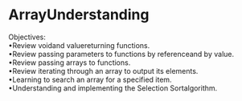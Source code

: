 # ArrayUnderstanding
Objectives: <br>
•Review voidand valuereturning functions.<br>
•Review passing parameters to functions by referenceand by value.<br>
•Review passing arrays to functions.<br>
•Review iterating through an array to output its elements.<br>
•Learning to search an array for a specified item.<br>
•Understanding and implementing the Selection Sortalgorithm.<br>
